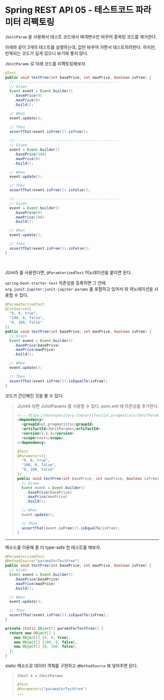 # Spring REST API 05 - 테스트코드 파라미터 리팩토링



`JUnitParam` 을 사용해서 테스트 코드에서 매개변수만 바꾸어 중복된 코드를 제거한다.



아래와 같이 3개의 테스트를 실행하는데, 값만 바꾸어 가면서 테스트하려한다. 하지만, 반복되는 코드가 길게 있으니 보기에 좋지 않다.

`JUnitParams` 로 아래 코드를 리팩토링해보자.

```java
@Test
public void testFree(int basePrice, int maxPrice, boolean isFree) {
  //------------------------------------------------
  // Given
  Event event = Event.builder()
    .basePrice(0)
    .maxPrice(0)
    .build();

  // When
  event.update();

  // Then
  assertThat(event.isFree()).isTrue();
  
  //------------------------------------------------
  // Given
  event = Event.builder()
    .basePrice(100)
    .maxPrice(0)
    .build();

  // When
  event.update();

  // Then
  assertThat(event.isFree()).isFalse();

  //------------------------------------------------
  // Given
  event = Event.builder()
    .basePrice(0)
    .maxPrice(100)
    .build();

  // When
  event.update();

  // Then
  assertThat(event.isFree()).isFalse();
}
```

<br />



JUnit5 를 사용한다면, `@ParamterizedTest` 어노테이션을 붙이면 된다.

`spring-boot-starter-test` 의존성을 등록하면 그 안에  `org.junit.jupiter:junit-jupiter-params`  를 포함하고 있어서 위 어노테이션을 사용할 수 있다.

```java
@ParameterizedTest
@CsvSource({
  "0, 0, true",
  "100, 0, false",
  "0, 100, false"
})
public void testFree(int basePrice, int maxPrice, boolean isFree) {
  // Given
  Event event = Event.builder()
    .basePrice(basePrice)
    .maxPrice(maxPrice)
    .build();

  // When
  event.update();

  // Then
  assertThat(event.isFree()).isEqualTo(isFree);
}
```

코드가 간단해진 것을 볼 수 있다.



>  JUnit4 라면 JUnitParams 를 사용할 수 있다. pom.xml 에 의존성을 추가한다.
>
> ```xml
> <!-- https://mvnrepository.com/artifact/pl.pragmatists/JUnitParams -->
> <dependency>
>   <groupId>pl.pragmatists</groupId>
>   <artifactId>JUnitParams</artifactId>
>   <version>1.1.1</version>
>   <scope>test</scope>
> </dependency>
> ```
>
> ```java
> @Test
> @Parameters({
>   "0, 0, true",
>   "100, 0, false",
>   "0, 100, false"
> })
> public void testFree(int basePrice, int maxPrice, boolean isFree) {
>   // Given
>   Event event = Event.builder()
>     .basePrice(basePrice)
>     .maxPrice(maxPrice)
>     .build();
> 
>   // When
>   event.update();
> 
>   // Then
>   assertThat(event.isFree()).isEqualTo(isFree);
> }
> ```







---

메소드를 이용해 좀 더  type-safe 한 테스트를 해보자.

```java
@ParameterizedTest
@MethodSource("paramsForTestFree")
public void testFree(int basePrice, int maxPrice, boolean isFree) {
  // Given
  Event event = Event.builder()
    .basePrice(basePrice)
    .maxPrice(maxPrice)
    .build();

  // When
  event.update();

  // Then
  assertThat(event.isFree()).isEqualTo(isFree);
}

private static Object[] paramsForTestFree() {
  return new Object[] {
    new Object[] {0, 0, true},
    new Object[] {100, 0, false},
    new Object[] {0, 100, false},
  };
}
```

static 메소드로 데이터 객체를 구현하고 `@MethodSource` 에 넣어주면 된다.



> `JUnit 4 `+ `JUnitParams`
>
> ```java
> @Test
> @Parameters("paramsForTestFree")
> ...
> ```







